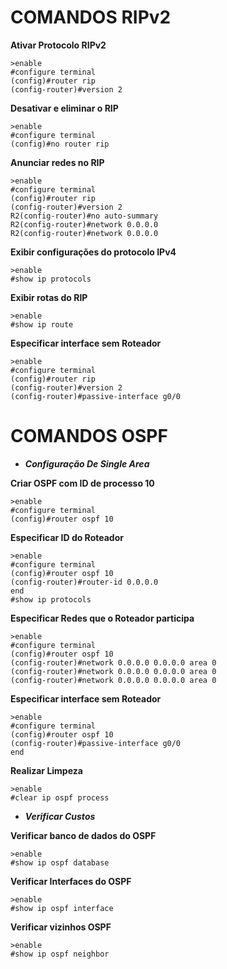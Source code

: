 # COMANDOS RIPv2
**Ativar Protocolo RIPv2**
```
>enable
#configure terminal
(config)#router rip
(config-router)#version 2
```
**Desativar e eliminar o RIP**
```
>enable
#configure terminal
(config)#no router rip
```
**Anunciar redes no RIP**
```
>enable
#configure terminal
(config)#router rip
(config-router)#version 2
R2(config-router)#no auto-summary
R2(config-router)#network 0.0.0.0
R2(config-router)#network 0.0.0.0
```
**Exibir configurações do protocolo IPv4**
```
>enable
#show ip protocols
```
**Exibir rotas do RIP**
```
>enable
#show ip route
```
**Especificar interface sem Roteador**
```
>enable
#configure terminal
(config)#router rip
(config-router)#version 2
(config-router)#passive-interface g0/0
```

# COMANDOS OSPF

* **_Configuração De Single Area_**

**Criar OSPF com ID de processo 10**
```
>enable
#configure terminal
(config)#router ospf 10
```
**Especificar ID do Roteador**
```
>enable
#configure terminal
(config)#router ospf 10
(config-router)#router-id 0.0.0.0
end
#show ip protocols
```
**Especificar Redes que o Roteador participa**
```
>enable
#configure terminal
(config)#router ospf 10
(config-router)#network 0.0.0.0 0.0.0.0 area 0
(config-router)#network 0.0.0.0 0.0.0.0 area 0
(config-router)#network 0.0.0.0 0.0.0.0 area 0
```
**Especificar interface sem Roteador**
```
>enable
#configure terminal
(config)#router ospf 10
(config-router)#passive-interface g0/0
end
```
**Realizar Limpeza**
```
>enable
#clear ip ospf process
```

* **_Verificar Custos_**

**Verificar banco de dados do OSPF**
```
>enable
#show ip ospf database
```
**Verificar Interfaces do OSPF**
```
>enable
#show ip ospf interface
```
**Verificar vizinhos OSPF**
```
>enable
#show ip ospf neighbor
```
